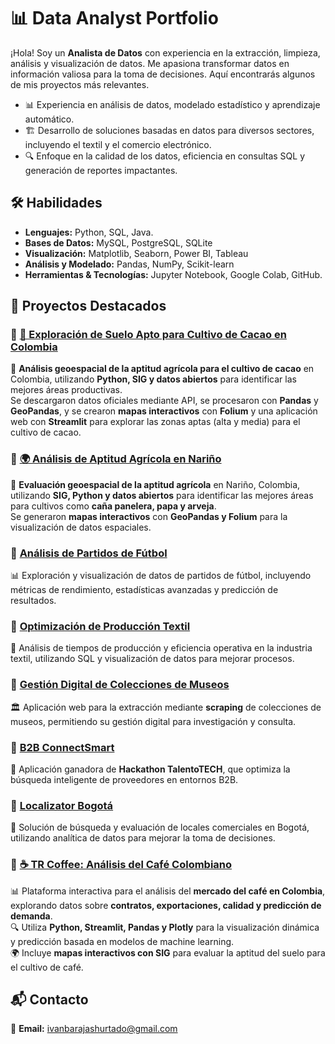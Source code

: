 # 📊 Data Analyst Portfolio

¡Hola! Soy un **Analista de Datos** con experiencia en la extracción, limpieza, análisis y visualización de datos. Me apasiona transformar datos en información valiosa para la toma de decisiones. Aquí encontrarás algunos de mis proyectos más relevantes.

- 📊 Experiencia en análisis de datos, modelado estadístico y aprendizaje automático.
- 🏗️ Desarrollo de soluciones basadas en datos para diversos sectores, incluyendo el textil y el comercio electrónico.
- 🔍 Enfoque en la calidad de los datos, eficiencia en consultas SQL y generación de reportes impactantes.

## 🛠️ Habilidades
- **Lenguajes:** Python, SQL, Java.
- **Bases de Datos:** MySQL, PostgreSQL, SQLite
- **Visualización:** Matplotlib, Seaborn, Power BI, Tableau
- **Análisis y Modelado:** Pandas, NumPy, Scikit-learn
- **Herramientas & Tecnologías:** Jupyter Notebook, Google Colab, GitHub.
  

## 📂 Proyectos Destacados

### 📌 [🌱 Exploración de Suelo Apto para Cultivo de Cacao en Colombia](https://github.com/ibarajas248/cacao)  
🍫 **Análisis geoespacial de la aptitud agrícola para el cultivo de cacao** en Colombia, utilizando **Python, SIG y datos abiertos** para identificar las mejores áreas productivas.  
Se descargaron datos oficiales mediante API, se procesaron con **Pandas** y **GeoPandas**, y se crearon **mapas interactivos** con **Folium** y una aplicación web con **Streamlit** para explorar las zonas aptas (alta y media) para el cultivo de cacao.  



### 📌 [🌍 Análisis de Aptitud Agrícola en Nariño](https://github.com/ibarajas248/proyecto-aptitud-agricola)  
🚜 **Evaluación geoespacial de la aptitud agrícola** en Nariño, Colombia, utilizando **SIG, Python y datos abiertos** para identificar las mejores áreas para cultivos como **caña panelera, papa y arveja**.  
Se generaron **mapas interactivos** con **GeoPandas y Folium** para la visualización de datos espaciales.  


### 📌 [Análisis de Partidos de Fútbol](https://rendimientodeportivo-ba5hznk7mu4c6gvfgwhhve.streamlit.app/)
📊 Exploración y visualización de datos de partidos de fútbol, incluyendo métricas de rendimiento, estadísticas avanzadas y predicción de resultados.  



### 📌 [Optimización de Producción Textil](https://tiemposappuccionkhushi-5z.streamlit.app/)
🧵 Análisis de tiempos de producción y eficiencia operativa en la industria textil, utilizando SQL y visualización de datos para mejorar procesos.  



### 📌 [Gestión Digital de Colecciones de Museos](https://github.com/ibarajas248/coleccion-thyssen-bornemisza_)  
🏛️ Aplicación web para la extracción mediante **scraping** de colecciones de museos, permitiendo su gestión digital para investigación y consulta.  


### 📌 [B2B ConnectSmart](https://github.com/ibarajas248/b2b-ConnectSmart-hackaton)  
🤝 Aplicación ganadora de **Hackathon TalentoTECH**, que optimiza la búsqueda inteligente de proveedores en entornos B2B.  

### 📌 [Localizator Bogotá](https://github.com/ibarajas248/Hackathon-TalentoTECH-Locales-Comerciales)  
📍 Solución de búsqueda y evaluación de locales comerciales en Bogotá, utilizando analítica de datos para mejorar la toma de decisiones.  

### 📌 [☕ TR Coffee: Análisis del Café Colombiano](https://trcoffe.streamlit.app/)  
📊 Plataforma interactiva para el análisis del **mercado del café en Colombia**, explorando datos sobre **contratos, exportaciones, calidad y predicción de demanda**.  
🔍 Utiliza **Python, Streamlit, Pandas y Plotly** para la visualización dinámica y predicción basada en modelos de machine learning.  
🌍 Incluye **mapas interactivos con SIG** para evaluar la aptitud del suelo para el cultivo de café.  




## 📬 Contacto
📧 **Email:** ivanbarajashurtado@gmail.com 



